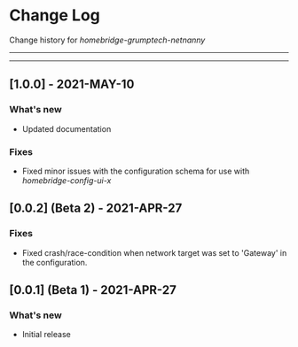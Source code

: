 # Change Log
Change history for _homebridge-grumptech-netnanny_

---
---
## [1.0.0] - 2021-MAY-10
### What's new
- Updated documentation
### Fixes
- Fixed minor issues with the configuration schema for use with _homebridge-config-ui-x_

## [0.0.2] (Beta 2) - 2021-APR-27
### Fixes
- Fixed crash/race-condition when network target was set to 'Gateway' in the configuration.

## [0.0.1] (Beta 1) - 2021-APR-27
### What's new
- Initial release

